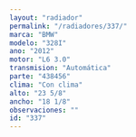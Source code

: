 ```yaml
---
layout: "radiador"
permalink: "/radiadores/337/"
marca: "BMW"
modelo: "328I"
ano: "2012"
motor: "L6 3.0"
transmision: "Automática"
parte: "438456"
clima: "Con clima"
alto: "23 5/8"
ancho: "18 1/8"
observaciones: ""
id: "337"
---
```


